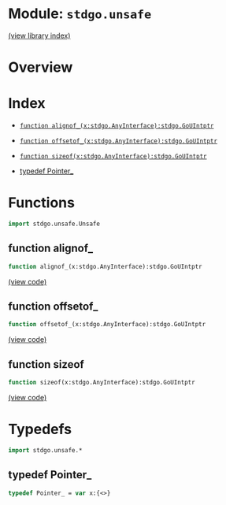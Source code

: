 # Module: `stdgo.unsafe`

[(view library index)](../stdgo.md)


# Overview


 


# Index


- [`function alignof_(x:stdgo.AnyInterface):stdgo.GoUIntptr`](<#function-alignof_>)

- [`function offsetof_(x:stdgo.AnyInterface):stdgo.GoUIntptr`](<#function-offsetof_>)

- [`function sizeof(x:stdgo.AnyInterface):stdgo.GoUIntptr`](<#function-sizeof>)

- [typedef Pointer\_](<#typedef-pointer_>)

# Functions


```haxe
import stdgo.unsafe.Unsafe
```


## function alignof\_


```haxe
function alignof_(x:stdgo.AnyInterface):stdgo.GoUIntptr
```


 


[\(view code\)](<./Unsafe.hx#L66>)


## function offsetof\_


```haxe
function offsetof_(x:stdgo.AnyInterface):stdgo.GoUIntptr
```


 


[\(view code\)](<./Unsafe.hx#L62>)


## function sizeof


```haxe
function sizeof(x:stdgo.AnyInterface):stdgo.GoUIntptr
```


 


[\(view code\)](<./Unsafe.hx#L58>)


# Typedefs


```haxe
import stdgo.unsafe.*
```


## typedef Pointer\_


```haxe
typedef Pointer_ = var x:{<>}
```


 


